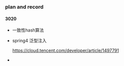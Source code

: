 ### plan and record

#### 3020

* 一致性hash算法

* spring4 泛型注入

  https://cloud.tencent.com/developer/article/1497791

* 

